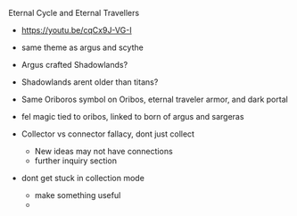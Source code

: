 Eternal Cycle and Eternal Travellers
- https://youtu.be/cqCx9J-VG-I
- same theme as argus and scythe
- Argus crafted Shadowlands?
- Shadowlands arent older than titans?
- Same Oriboros symbol on Oribos, eternal traveler armor, and dark portal
- fel magic tied to oribos, linked to born of argus and sargeras

- Collector vs connector fallacy, dont just collect
    - New ideas may not have connections
    - further inquiry section
- dont get stuck in collection mode
    - make something useful
    - 
